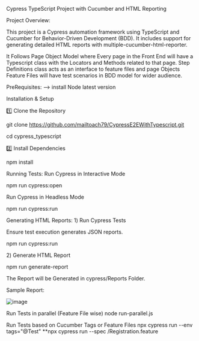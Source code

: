 Cypress TypeScript Project with Cucumber and HTML Reporting

Project Overview:

This project is a Cypress automation framework using TypeScript and Cucumber for Behavior-Driven Development (BDD). It includes support for generating detailed HTML reports with multiple-cucumber-html-reporter.

It Follows Page Object Model where Every page in the Front End will have a Typescript class with the Locators and Methods related to that page. Step Definitions class acts as an interface to feature files and page Objects Feature Files will have test scenarios in BDD model for wider audience.

PreRequisites: --> install Node latest version

Installation & Setup

1️⃣ Clone the Repository

git clone https://github.com/mailtoach79/CypressE2EWithTypescript.git

cd cypress_typescript

2️⃣ Install Dependencies

npm install

Running Tests:
Run Cypress in Interactive Mode

npm run cypress:open

Run Cypress in Headless Mode

npm run cypress:run

Generating HTML Reports:
1️) Run Cypress Tests

Ensure test execution generates JSON reports.

npm run cypress:run

2️) Generate HTML Report

npm run generate-report

The Report will be Generated in cypress/Reports Folder.

Sample Report:

![image](https://github.com/user-attachments/assets/8833e6f6-1914-4e62-bcc4-76304c2402a3)


Run Tests in parallel (Feature File wise)
node run-parallel.js

Run Tests based on Cucumber Tags or Feature Files
npx cypress run --env tags="@Test" **npx cypress run --spec /Registration.feature
